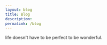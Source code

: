 ```yaml
---
layout: blog
title: Blog
description: 
permalink: /blog
---
```


life doesn't have to be perfect to be wonderful.
